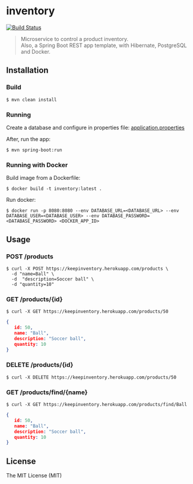 # inventory

[![Build Status](https://travis-ci.org/robertoduessmann/inventory.svg?branch=master)](https://travis-ci.org/robertoduessmann/inventory)

> Microservice to control a product inventory. <br>
> Also, a Spring Boot REST app template, with Hibernate, PostgreSQL and Docker.


## Installation

### Build
```console
$ mvn clean install
```

### Running
Create a database and configure in properties file: [application.properties](https://github.com/robertoduessmann/inventory/blob/master/src/main/resources/application.properties)

After, run the app:
```console
$ mvn spring-boot:run
```

### Running with Docker

Build image from a Dockerfile:
```console
$ docker build -t inventory:latest .
```

Run docker:
```console
$ docker run -p 8080:8080 --env DATABASE_URL=<DATABASE_URL> --env DATABASE_USER=<DATABASE_USER> --env DATABASE_PASSWORD=<DATABASE_PASSWORD> <DOCKER_APP_ID>
```
## Usage

### POST /products
```console
$ curl -X POST https://keepinventory.herokuapp.com/products \
  -d "name=Ball" \
  -d  "description=Soccer ball" \
  -d "quantity=10"
```

### GET /products/{id}
```console
$ curl -X GET https://keepinventory.herokuapp.com/products/50
```
```json
{
   id: 50,
   name: "Ball",
   description: "Soccer ball",
   quantity: 10
}
```

### DELETE /products/{id}
```console
$ curl -X DELETE https://keepinventory.herokuapp.com/products/50
```

### GET /products/find/{name}
```console
$ curl -X GET https://keepinventory.herokuapp.com/products/find/Ball
```
```json
{
   id: 50,
   name: "Ball",
   description: "Soccer ball",
   quantity: 10
}
```

## License
The MIT License (MIT)